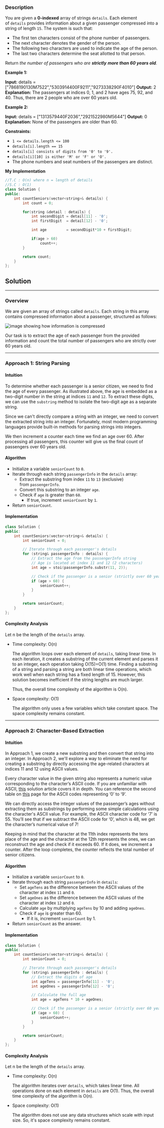 ### Description

You are given a **0-indexed** array of strings `details`. Each element of `details` provides information about a given passenger compressed into a string of length `15`. The system is such that:

- The first ten characters consist of the phone number of passengers.
- The next character denotes the gender of the person.
- The following two characters are used to indicate the age of the person.
- The last two characters determine the seat allotted to that person.

Return _the number of passengers who are **strictly** **more than 60 years old**._

**Example 1:**

**Input:** details = ["7868190130M7522","5303914400F9211","9273338290F4010"]
**Output:** 2
**Explanation:** The passengers at indices 0, 1, and 2 have ages 75, 92, and 40. Thus, there are 2 people who are over 60 years old.

**Example 2:**

**Input:** details = ["1313579440F2036","2921522980M5644"]
**Output:** 0
**Explanation:** None of the passengers are older than 60.

**Constraints:**

- `1 <= details.length <= 100`
- `details[i].length == 15`
- `details[i] consists of digits from '0' to '9'.`
- `details[i][10] is either 'M' or 'F' or 'O'.`
- The phone numbers and seat numbers of the passengers are distinct.

**My Implementation**

```cpp
//T.C : O(n) where n = length of details
//S.C : O(1)
class Solution {
public:
    int countSeniors(vector<string>& details) {
        int count = 0;

        for(string &detail : details) {
            int secondDigit = detail[11] - '0';
            int firstDigit  = detail[12] - '0';

            int age         = secondDigit*10 + firstDigit;

            if(age > 60)
                count++;
        }

        return count;
    }
};
```

## Solution

---

### Overview

We are given an array of strings called `details`. Each string in this array contains compressed information about a passenger, structured as follows:

![image showing how information is compressed](https://leetcode.com/problems/number-of-senior-citizens/Figures/2678/image1.png)

Our task is to extract the age of each passenger from the provided information and count the total number of passengers who are strictly over 60 years old.

---

### Approach 1: String Parsing

#### Intuition

To determine whether each passenger is a senior citizen, we need to find the age of every passenger. As illustrated above, the age is embedded as a two-digit number in the string at indices `11` and `12`. To extract these digits, we can use the `substring` method to isolate the two-digit age as a separate string.

Since we can't directly compare a string with an integer, we need to convert the extracted string into an integer. Fortunately, most modern programming languages provide built-in methods for parsing strings into integers.

We then increment a counter each time we find an age over 60. After processing all passengers, this counter will give us the final count of passengers over 60 years old.

#### Algorithm

- Initialize a variable `seniorCount` to `0`.
- Iterate through each string `passengerInfo` in the `details` array:
    - Extract the substring from index `11` to `13` (exclusive) from `passengerInfo`.
    - Convert this substring to an integer `age`.
    - Check if `age` is greater than `60`.
        - If true, increment `seniorCount` by `1`.
- Return `seniorCount`.

#### Implementation

```cpp
class Solution {
public:
    int countSeniors(vector<string>& details) {
        int seniorCount = 0;

        // Iterate through each passenger's details
        for (string& passengerInfo : details) {
            // Extract the age from the passengerInfo string
            // Age is located at index 11 and 12 (2 characters)
            int age = stoi(passengerInfo.substr(11, 2));

            // Check if the passenger is a senior (strictly over 60 years old)
            if (age > 60) {
                seniorCount++;
            }
        }

        return seniorCount;
    }
};
```

#### Complexity Analysis

Let n be the length of the `details` array.

- Time complexity: O(n)
    
    The algorithm loops over each element of `details`, taking linear time. In each iteration, it creates a substring of the current element and parses it to an integer, each operation taking O(15)=O(1) time. Finding a substring of a string and parsing a string are both linear time operations, which work well when each string has a fixed length of 15. However, this solution becomes inefficient if the string lengths are much larger.
    
    Thus, the overall time complexity of the algorithm is O(n).
    
- Space complexity: O(1)
    
    The algorithm only uses a few variables which take constant space. The space complexity remains constant.
    

---

### Approach 2: Character-Based Extraction

#### Intuition

In Approach 1, we create a new substring and then convert that string into an integer. In Approach 2, we'll explore a way to eliminate the need for creating a substring by directly accessing the age-related characters at indices 11 and 12 using ASCII values.

Every character value in the given string also represents a numeric value corresponding to the character’s ASCII code. If you are unfamiliar with ASCII, [this](https://leetcode.com/problems/minimum-ascii-delete-sum-for-two-strings/editorial/) solution article covers it in depth. You can reference the second table on [this](https://www.ascii-code.com/) page for the ASCII codes representing ‘0’ to ‘9’.

We can directly access the integer values of the passenger’s ages without extracting them as substrings by performing some simple calculations using the character's ASCII value. For example, the ASCII character code for ‘7’ is 55. You’ll see that if we subtract the ASCII code for ‘0’, which is 48, we get the character’s numerical value of 7!

Keeping in mind that the character at the 11th index represents the tens place of the age and the character at the 12th represents the ones, we can reconstruct the age and check if it exceeds 60. If it does, we increment a counter. After the loop completes, the counter reflects the total number of senior citizens.

#### Algorithm

- Initialize a variable `seniorCount` to `0`.
- Iterate through each string `passengerInfo` in `details`:
    - Set `ageTens` as the difference between the ASCII values of the character at index `11` and `0`.
    - Set `ageOnes` as the difference between the ASCII values of the character at index `12` and `0`.
    - Calculate `age` by multiplying `ageTens` by 10 and adding `ageOnes`.
    - Check if `age` is greater than 60.
        - If it is, increment `seniorCount` by 1.
- Return `seniorCount` as the answer.

#### Implementation

```cpp
class Solution {
public:
    int countSeniors(vector<string>& details) {
        int seniorCount = 0;

        // Iterate through each passenger's details
        for (string& passengerInfo : details) {
            // Extract the digits of age
            int ageTens = passengerInfo[11] - '0';
            int ageOnes = passengerInfo[12] - '0';

            // Calculate the full age
            int age = ageTens * 10 + ageOnes;

            // Check if the passenger is a senior (strictly over 60 years old)
            if (age > 60) {
                seniorCount++;
            }
        }

        return seniorCount;
    }
};
```

#### Complexity Analysis

Let n be the length of the `details` array.

- Time complexity: O(n)
    
    The algorithm iterates over `details`, which takes linear time. All operations done on each element in `details` are O(1). Thus, the overall time complexity of the algorithm is O(n).
    
- Space complexity: O(1)
    
    The algorithm does not use any data structures which scale with input size. So, it's space complexity remains constant.

